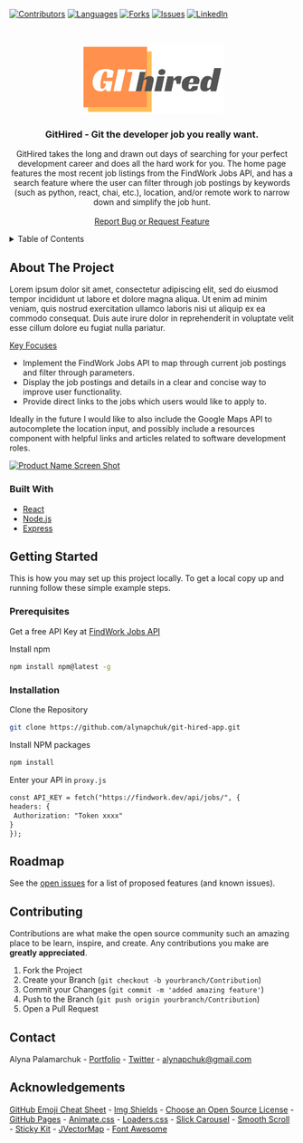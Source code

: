 [![Contributors][contributors-shield]][contributors-url]
[![Languages][languages-shield]][languages-url]
[![Forks][forks-shield]][forks-url]
[![Issues][issues-shield]][issues-url]
[![LinkedIn][linkedin-shield]][linkedin-url]


<!-- PROJECT LOGO & HEADER -->
<br />
<p align="center">
  <a href="#">
    <img src="git-hired-client/public/images/githiredlogo.png" alt="Logo" width="50%">
  </a>

  <h3 align="center">GitHired - Git the developer job you really want.</h3>

  <p align="center">
    GitHired takes the long and drawn out days of searching for your perfect development career and does all the hard work for you. The home page features the most recent job listings from the FindWork Jobs API, and has a search feature where the user can filter through job postings by keywords (such as python, react, chai, etc.), location, and/or remote work to narrow down and simplify the job hunt.
    <br />
    <br />
    <a href="https://github.com/alynapchuk/git-hired-app/issues">Report Bug or Request Feature</a>
  </p>
</p>



<!-- TABLE OF CONTENTS -->
<details>
  <summary>Table of Contents</summary>
  <ol>
    <li>
      <a href="#about-the-project">About The Project</a>
      <ul>
        <li><a href="#built-with">Built With</a></li>
      </ul>
    </li>
    <li>
      <a href="#getting-started">Getting Started</a>
      <ul>
        <li><a href="#prerequisites">Prerequisites</a></li>
        <li><a href="#installation">Installation</a></li>
      </ul>
    </li>
    <li><a href="#roadmap">Roadmap</a></li>
    <li><a href="#contributing">Contributing</a></li>
    <li><a href="#contact">Contact</a></li>
    <li><a href="#acknowledgements">Acknowledgements</a></li>
  </ol>
</details>



<!-- ABOUT THE PROJECT -->
## About The Project

Lorem ipsum dolor sit amet, consectetur adipiscing elit, sed do eiusmod tempor incididunt ut labore et dolore magna aliqua. Ut enim ad minim veniam, quis nostrud exercitation ullamco laboris nisi ut aliquip ex ea commodo consequat. Duis aute irure dolor in reprehenderit in voluptate velit esse cillum dolore eu fugiat nulla pariatur.

<u>Key Focuses</u>
* Implement the FindWork Jobs API to map through current job postings and filter through parameters.
* Display the job postings and details in a clear and concise way to improve user functionality.
* Provide direct links to the jobs which users would like to apply to.

Ideally in the future I would like to also include the Google Maps API to autocomplete the location input, and possibly include a resources component with helpful links and articles related to software development roles.


[![Product Name Screen Shot][product-screenshot]](https://example.com)

### Built With

* [React](https://reactjs.org/)
* [Node.js](https://nodejs.org/en/)
* [Express](https://expressjs.com/)



<!-- GETTING STARTED -->
## Getting Started

This is how you may set up this project locally. To get a local copy up and running follow these simple example steps.

### Prerequisites

Get a free API Key at [FindWork Jobs API](https://findwork.dev/developers/)

Install npm

  ```sh
  npm install npm@latest -g
  ```

### Installation

Clone the Repository

   ```sh
   git clone https://github.com/alynapchuk/git-hired-app.git
   ```
   
Install NPM packages

   ```sh
   npm install
   ```
   
Enter your API in `proxy.js`

   ```JS
   const API_KEY = fetch("https://findwork.dev/api/jobs/", {
  headers: {
    Authorization: "Token xxxx"
  }
});
   ```


<!-- ROADMAP -->
## Roadmap

See the [open issues](https://github.com/alynapchuk/git-hired-app/issues) for a list of proposed features (and known issues).



<!-- CONTRIBUTING -->
## Contributing

Contributions are what make the open source community such an amazing place to be learn, inspire, and create. Any contributions you make are **greatly appreciated**.

1. Fork the Project
2. Create your Branch (`git checkout -b yourbranch/Contribution`)
3. Commit your Changes (`git commit -m 'added amazing feature'`)
4. Push to the Branch (`git push origin yourbranch/Contribution`)
5. Open a Pull Request



<!-- CONTACT -->
## Contact
Alyna Palamarchuk - [Portfolio](https://alynapchuk.com) - [Twitter](https://twitter.com/alynapchuk) - alynapchuk@gmail.com



<!-- ACKNOWLEDGEMENTS -->
## Acknowledgements
[GitHub Emoji Cheat Sheet](https://www.webpagefx.com/tools/emoji-cheat-sheet) - [Img Shields](https://shields.io) - [Choose an Open Source License](https://choosealicense.com) - [GitHub Pages](https://pages.github.com) - [Animate.css](https://daneden.github.io/animate.css) - [Loaders.css](https://connoratherton.com/loaders) - [Slick Carousel](https://kenwheeler.github.io/slick) - [Smooth Scroll](https://github.com/cferdinandi/smooth-scroll) - [Sticky Kit](http://leafo.net/sticky-kit) - [JVectorMap](http://jvectormap.com) - [Font Awesome](https://fontawesome.com)





<!-- MARKDOWN LINKS & IMAGES -->
[contributors-shield]: https://img.shields.io/github/contributors/alynapchuk/git-hired-app?color=219ebc&style=for-the-badge
[contributors-url]: #

[languages-shield]: https://img.shields.io/github/languages/count/alynapchuk/git-hired-app?color=90ab60&style=for-the-badge
[languages-url]: #

[forks-shield]: https://img.shields.io/github/forks/alynapchuk/git-hired-app?color=f5af00&style=for-the-badge
[forks-url]: #

[issues-shield]: https://img.shields.io/bitbucket/issues-raw/alynapchuk/git-hired-app?style=for-the-badge
[issues-url]: #

[linkedin-shield]: https://img.shields.io/badge/-LinkedIn-black.svg?style=for-the-badge&logo=linkedin&colorB=555
[linkedin-url]: https://www.linkedin.com/in/alynapchuk/

[product-screenshot]: images/screenshot.png

